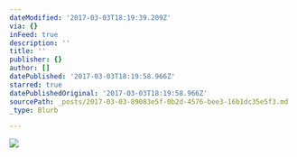 ```yaml
---
dateModified: '2017-03-03T18:19:39.209Z'
via: {}
inFeed: true
description: ''
title: ''
publisher: {}
author: []
datePublished: '2017-03-03T18:19:58.966Z'
starred: true
datePublishedOriginal: '2017-03-03T18:19:58.966Z'
sourcePath: _posts/2017-03-03-89083e5f-0b2d-4576-bee3-16b1dc35e5f3.md
_type: Blurb

---
```

![](https://the-grid-user-content.s3-us-west-2.amazonaws.com/cfca59d3-73d6-42b8-8619-0ad2e53b2a32.jpg)